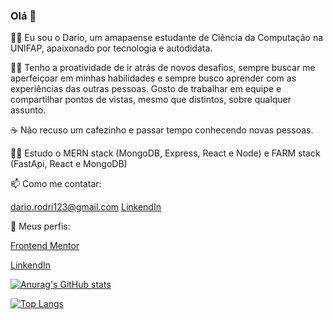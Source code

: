 ### Olá 👋

👨‍🎓 Eu sou o Dario, um amapaense estudante de Ciência da Computação na UNIFAP, apaixonado por tecnologia e autodidata. 

🐱‍💻 Tenho a proatividade de ir atrás de novos desafios, sempre buscar me aperfeiçoar em minhas habilidades e sempre busco aprender com as experiências das outras pessoas. Gosto de trabalhar em equipe e compartilhar pontos de vistas, mesmo que distintos, sobre qualquer assunto.

☕ Não recuso um cafezinho e passar tempo conhecendo novas pessoas. 

🧑‍💻 Estudo o MERN stack (MongoDB, Express, React e Node) e FARM stack (FastApi, React e MongoDB)

📫 Como me contatar:  

 dario.rodri123@gmail.com
 [LinkendIn](https://www.linkedin.com/in/dariorodriguesdev/)

🔎 Meus perfis:  

[Frontend Mentor](https://www.frontendmentor.io/profile/Unidade)

[LinkendIn](https://www.linkedin.com/in/dariorodriguesdev/)

[![Anurag's GitHub stats](https://github-readme-stats.vercel.app/api?username=Unidade)](https://github.com/anuraghazra/github-readme-stats)

[![Top Langs](https://github-readme-stats.vercel.app/api/top-langs/?username=Unidade&layout=compact)](https://github.com/anuraghazra/github-readme-stats)

